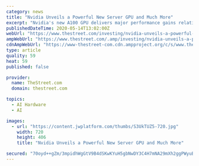 ```yaml
---
category: news
title: "Nvidia Unveils a Powerful New Server GPU and Much More"
excerpt: "Nvidia's new A100 GPU delivers major performance gains relative to its prior-gen Tesla V100 GPU, and is also meant to handle a wider variety of workloads."
publishedDateTime: 2020-05-14T13:02:00Z
webUrl: "https://www.thestreet.com/investing/nvidia-unveils-a-powerful-new-server-gpu-and-much-more-a100-jensen-huang"
ampWebUrl: "https://www.thestreet.com/.amp/investing/nvidia-unveils-a-powerful-new-server-gpu-and-much-more-a100-jensen-huang"
cdnAmpWebUrl: "https://www-thestreet-com.cdn.ampproject.org/c/s/www.thestreet.com/.amp/investing/nvidia-unveils-a-powerful-new-server-gpu-and-much-more-a100-jensen-huang"
type: article
quality: 59
heat: 59
published: false

provider:
  name: TheStreet.com
  domain: thestreet.com

topics:
  - AI Hardware
  - AI

images:
  - url: "https://content.jwplatform.com/thumbs/S3UkTUZ5-720.jpg"
    width: 720
    height: 406
    title: "Nvidia Unveils a Powerful New Server GPU and Much More"

secured: "70oyd++gZm/3mpidhWgGtV9B4dSKwKYuH5gbNwDY3C4H7mNA29mXh2ggPWyuBv7bomkfsnWqakzXtPYlS+2kOuWby6ZS70RXd1zhXrjl3Aw6llZNr1tMELcGjlxcjbf2KEXsZrrp2JWrEbRzs9UV/tGT2oemJkdP4pMYeLr7/Y5X4S02+8nbdKmR6blPO76Sv03n9s2TofX0ngYuLCBoE6kIR/QywGN710SteUu8tYoYdeCktECTpAbpdEqMMHAhQDyCsAb90PSES8q4y9+r2nfNd/Kxp2axE0yUEd+myiCv0n1i4DIgPZYEGOuweKkSvCrb2JgIsXf6irpqC7FSoNX62M6c6/gBvRCkucUfknU7tJL3H8BF3BMAgARi4EGSX371GcthuPngPJ+KZIAzE0QbKpvgbKLFhhHkq2KkKhrz29I3aBPc+zJkHJlyK4HbVBc09xFsXnGvgytFb6ZrIFXDMfjx0hNg1b7CzENf9Fw=;O8cdwLdgYK/r+WIB9ADleg=="
---
```


